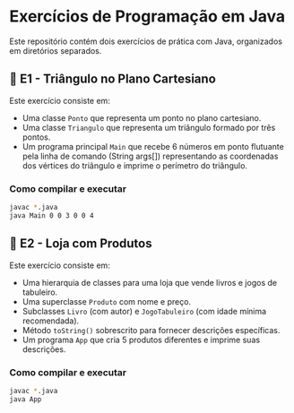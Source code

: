 
# Exercícios de Programação em Java

Este repositório contém dois exercícios de prática com Java, organizados em diretórios separados.

## 📁 E1 - Triângulo no Plano Cartesiano

Este exercício consiste em:

- Uma classe `Ponto` que representa um ponto no plano cartesiano.
- Uma classe `Triangulo` que representa um triângulo formado por três pontos.
- Um programa principal `Main` que recebe 6 números em ponto flutuante pela linha de comando (String args[]) representando as coordenadas dos vértices do triângulo e imprime o perímetro do triângulo.

### Como compilar e executar

```bash
javac *.java
java Main 0 0 3 0 0 4
```

## 📁 E2 - Loja com Produtos

Este exercício consiste em:

- Uma hierarquia de classes para uma loja que vende livros e jogos de tabuleiro.
- Uma superclasse `Produto` com nome e preço.
- Subclasses `Livro` (com autor) e `JogoTabuleiro` (com idade mínima recomendada).
- Método `toString()` sobrescrito para fornecer descrições específicas.
- Um programa `App` que cria 5 produtos diferentes e imprime suas descrições.

### Como compilar e executar

```bash
javac *.java
java App
```